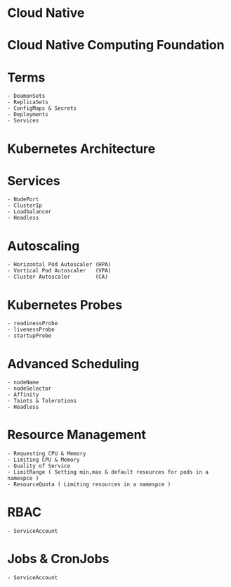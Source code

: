 # Cloud Native

# Cloud Native Computing Foundation

# Terms

    - DeamonSets
    - ReplicaSets
    - ConfigMaps & Secrets
    - Deployments
    - Services

# Kubernetes Architecture

# Services

    - NodePort
    - ClusterIp
    - Loadbalancer
    - Headless

# Autoscaling

    - Horizontal Pod Autoscaler (HPA)
    - Vertical Pod Autoscaler   (VPA)
    - Cluster Autoscaler        (CA)

# Kubernetes Probes

    - readinessProbe
    - livenessProbe
    - startupProbe

# Advanced Scheduling

    - nodeName
    - nodeSelector
    - Affinity
    - Taints & Tolerations
    - Headless

# Resource Management

    - Requesting CPU & Memory
    - Limiting CPU & Memory
    - Quality of Service
    - LimitRange ( Setting min,max & default resources for pods in a namespce )
    - ResourceQuota ( Limiting resources in a namespce )

# RBAC

    - ServiceAccount

# Jobs & CronJobs

    - ServiceAccount
